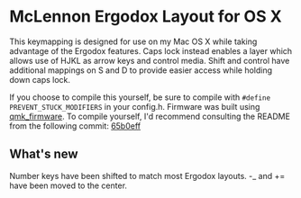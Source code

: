 # McLennon Ergodox Layout for OS X

This keymapping is designed for use on my Mac OS X while taking advantage of the Ergodox features. Caps lock instead enables a layer which allows use of HJKL as arrow keys and control media. Shift and control have additional mappings on S and D to provide easier access while holding down caps lock.

If you choose to compile this yourself, be sure to compile with `#define PREVENT_STUCK_MODIFIERS` in your config.h. Firmware was built using [qmk_firmware](https://github.com/jackhumbert/qmk_firmware/). To compile yourself, I'd recommend consulting the README from the following commit: [65b0eff](https://github.com/qmk/qmk_firmware/tree/65b0eff6d863d458464c35a8571071ad4a519af5/keyboards/ergodox)

## What's new

Number keys have been shifted to match most Ergodox layouts. -\_ and += have been moved to the center.
